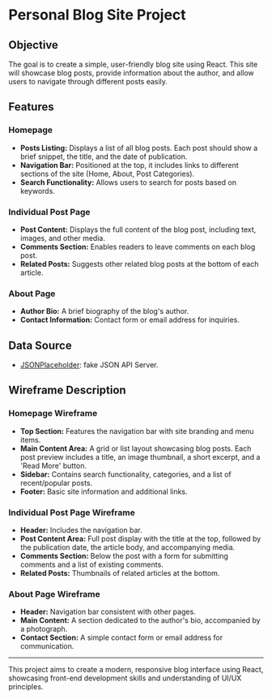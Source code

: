 # Personal Blog Site Project

## Objective
The goal is to create a simple, user-friendly blog site using React. This site will showcase blog posts, provide information about the author, and allow users to navigate through different posts easily.

## Features

### Homepage
- **Posts Listing:** Displays a list of all blog posts. Each post should show a brief snippet, the title, and the date of publication.
- **Navigation Bar:** Positioned at the top, it includes links to different sections of the site (Home, About, Post Categories).
- **Search Functionality:** Allows users to search for posts based on keywords.

### Individual Post Page
- **Post Content:** Displays the full content of the blog post, including text, images, and other media.
- **Comments Section:** Enables readers to leave comments on each blog post.
- **Related Posts:** Suggests other related blog posts at the bottom of each article.

### About Page
- **Author Bio:** A brief biography of the blog's author.
- **Contact Information:** Contact form or email address for inquiries.

## Data Source
- [JSONPlaceholder](https://jsonplaceholder.typicode.com/): fake JSON API Server.

## Wireframe Description

### Homepage Wireframe
- **Top Section:** Features the navigation bar with site branding and menu items.
- **Main Content Area:** A grid or list layout showcasing blog posts. Each post preview includes a title, an image thumbnail, a short excerpt, and a 'Read More' button.
- **Sidebar:** Contains search functionality, categories, and a list of recent/popular posts.
- **Footer:** Basic site information and additional links.

### Individual Post Page Wireframe
- **Header:** Includes the navigation bar.
- **Post Content Area:** Full post display with the title at the top, followed by the publication date, the article body, and accompanying media.
- **Comments Section:** Below the post with a form for submitting comments and a list of existing comments.
- **Related Posts:** Thumbnails of related articles at the bottom.

### About Page Wireframe
- **Header:** Navigation bar consistent with other pages.
- **Main Content:** A section dedicated to the author's bio, accompanied by a photograph.
- **Contact Section:** A simple contact form or email address for communication.

---

This project aims to create a modern, responsive blog interface using React, showcasing front-end development skills and understanding of UI/UX principles.
